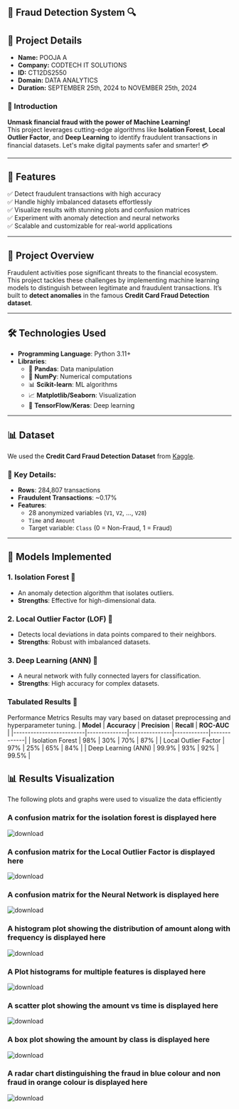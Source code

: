 ## 🚨 **Fraud Detection System** 🔍 
## 📄 Project Details
- **Name:** POOJA A
- **Company:** CODTECH IT SOLUTIONS
- **ID:** CT12DS2550
- **Domain:** DATA ANALYTICS
- **Duration:** SEPTEMBER 25th, 2024 to NOVEMBER 25th, 2024


### 🚀 Introduction 
**Unmask financial fraud with the power of Machine Learning!**  
This project leverages cutting-edge algorithms like **Isolation Forest**, **Local Outlier Factor**, and **Deep Learning** to identify fraudulent transactions in financial datasets. Let's make digital payments safer and smarter! 💳

---

## 🌟 **Features**
✅ Detect fraudulent transactions with high accuracy  
✅ Handle highly imbalanced datasets effortlessly  
✅ Visualize results with stunning plots and confusion matrices  
✅ Experiment with anomaly detection and neural networks  
✅ Scalable and customizable for real-world applications  

---

## 📂 **Project Overview**
Fraudulent activities pose significant threats to the financial ecosystem. This project tackles these challenges by implementing machine learning models to distinguish between legitimate and fraudulent transactions. It’s built to **detect anomalies** in the famous **Credit Card Fraud Detection dataset**.  

---

## 🛠️ **Technologies Used**
- **Programming Language**: Python 3.11+  
- **Libraries**:  
  - 💾 **Pandas**: Data manipulation  
  - 🔢 **NumPy**: Numerical computations  
  - 📊 **Scikit-learn**: ML algorithms  
  - 📈 **Matplotlib/Seaborn**: Visualization  
  - 🤖 **TensorFlow/Keras**: Deep learning  

---

## 📊 **Dataset**
We used the **Credit Card Fraud Detection Dataset** from [Kaggle](https://www.kaggle.com/datasets/mlg-ulb/creditcardfraud).  
### 📑 **Key Details**:
- **Rows**: 284,807 transactions  
- **Fraudulent Transactions**: ~0.17%  
- **Features**:  
  - 28 anonymized variables (`V1`, `V2`, ..., `V28`)  
  - `Time` and `Amount`  
  - Target variable: `Class` (0 = Non-Fraud, 1 = Fraud)  

---

## 🧠 **Models Implemented**
### **1. Isolation Forest 🌲**
- An anomaly detection algorithm that isolates outliers.
- **Strengths**: Effective for high-dimensional data.
### 2. Local Outlier Factor (LOF) 📍 
- Detects local deviations in data points compared to their neighbors.
- **Strengths**: Robust with imbalanced datasets.
### 3. Deep Learning (ANN) 🧬
- A neural network with fully connected layers for classification.
- **Strengths**: High accuracy for complex datasets.
### Tabulated Results 🎯
 Performance Metrics
Results may vary based on dataset preprocessing and hyperparameter tuning.
| **Model**              | **Accuracy** | **Precision** | **Recall** | **ROC-AUC** |
|-------------------------|--------------|---------------|------------|-------------|
| Isolation Forest        | 98%          | 30%           | 70%        | 87%         |
| Local Outlier Factor    | 97%          | 25%           | 65%        | 84%         |
| Deep Learning (ANN)     | 99.9%        | 93%           | 92%        | 99.5%       |
## 📊 **Results Visualization**
The following plots and graphs were used to visualize the data efficiently
### A confusion matrix for the isolation forest is displayed here

![download](https://github.com/user-attachments/assets/a27d7d7c-89b3-4af6-ba5f-cfbdabc0ac2b)
### A confusion matrix for the Local Outlier Factor is displayed here

![download](https://github.com/user-attachments/assets/bacf597c-8842-414c-ba1e-85f49f2709e6)
### A confusion matrix for the Neural Network is displayed here

![download](https://github.com/user-attachments/assets/adf2de41-acd3-434a-83ac-7c7d30d792ec)
### A histogram plot showing the distribution of amount along with frequency is displayed here

![download](https://github.com/user-attachments/assets/f82c3e74-e811-48a9-9cfa-677d745a3013)
### A Plot histograms for multiple features  is displayed here

![download](https://github.com/user-attachments/assets/eb99c693-bfdf-41f6-8817-1289fd56b35a) 

### A scatter plot showing the amount vs time is displayed here

![download](https://github.com/user-attachments/assets/1525753b-8da4-4869-88e9-82625c72bea6)
### A box  plot showing the amount by class is displayed here

![download](https://github.com/user-attachments/assets/59f91a71-6733-4fde-aa3a-0a458dcf03ca)

### A radar chart distinguishing the fraud in blue colour and non fraud in orange colour  is displayed here
![download](https://github.com/user-attachments/assets/43790e21-70a7-4044-95a1-b1274a4357f8)

